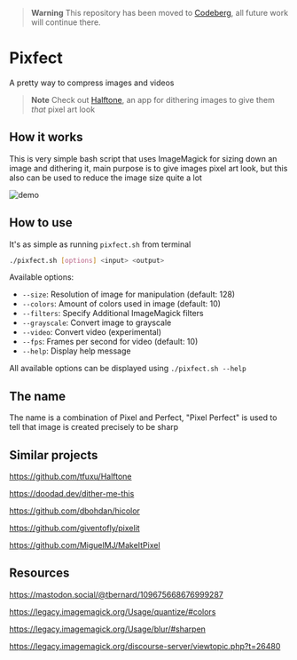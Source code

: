 > **Warning**
> This repository has been moved to [Codeberg](https://codeberg.org/daudix-UFO/Pixfect), all future work will continue there.

# Pixfect

A pretty way to compress images and videos

> **Note**
> Check out [Halftone](https://github.com/tfuxu/Halftone), an app for dithering images to give them _that_ pixel art look

## How it works

This is very simple bash script that uses ImageMagick for sizing down an image and dithering it, main purpose is to give images pixel art look, but this also can be used to reduce the image size quite a lot

![demo](demo/demo.gif)

## How to use

It's as simple as running `pixfect.sh` from terminal

```sh
./pixfect.sh [options] <input> <output>
```

Available options:

- `--size`: Resolution of image for manipulation (default: 128)
- `--colors`: Amount of colors used in image (default: 10)
- `--filters`: Specify Additional ImageMagick filters
- `--grayscale`: Convert image to grayscale
- `--video`: Convert video (experimental)
- `--fps`: Frames per second for video (default: 10)
- `--help`: Display help message

All available options can be displayed using `./pixfect.sh --help`

## The name

The name is a combination of Pixel and Perfect, "Pixel Perfect" is used to tell that image is created precisely to be sharp

## Similar projects

https://github.com/tfuxu/Halftone

https://doodad.dev/dither-me-this

https://github.com/dbohdan/hicolor

https://github.com/giventofly/pixelit

https://github.com/MiguelMJ/MakeItPixel

## Resources

https://mastodon.social/@tbernard/109675668676999287

https://legacy.imagemagick.org/Usage/quantize/#colors

https://legacy.imagemagick.org/Usage/blur/#sharpen

https://legacy.imagemagick.org/discourse-server/viewtopic.php?t=26480
